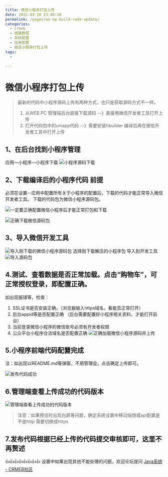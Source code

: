 ```yaml
---
title: 微信小程序打包上传
date: 2022-03-26 13:46:16
permalink: /pages/wx-mp-build-code-update/
categories:
  - crmeb
  - 搭建教程
  - 系统配置
  - 应用配置
  - 微信小程序打包上传
tags:
  - 

---
```


# **微信小程序打包上传**

> 最新的代码中小程序源码上传有两种方式，也只是获取源码方式不一样。
>
> 1. 从WEB PC 管理端后台直接下载源码 --》直接用微信开发者工具打开上传
> 2. 打开代码包中的uniapp代码 --》需要安装hbuilder 编译后再在微信开发者工具中打开上传

## 1、在后台找到小程序管理

应用—小程序—小程序下载
![小程序源码下载](https://cdn.jsdelivr.net/gh/xbdazz/mypic/img/202203291827192.png)

## 2、下载编译后的小程序代码 前提

必须在设置--应用中配置所有关于小程序的配置后，下载的代码才能正常导入微信开发者工具。
下载的代码包为微信小程序源码包。

![一定要正确配置微信小程序后才能正常打包和下载](https://cdn.jsdelivr.net/gh/xbdazz/mypic/img/202203291831355.png)

![正确下载微信源码包](https://cdn.jsdelivr.net/gh/xbdazz/mypic/img/202203291924563.png)

## 3、导入微信开发工具

![导入刚下载的微信小程序源码包](https://cdn.jsdelivr.net/gh/xbdazz/mypic/img/202203291922540.png)
选择刚下载解压的小程序包
导入到开发工具
![导入源码包](https://cdn.jsdelivr.net/gh/xbdazz/mypic/img/202203291925737.png)

## 4.测试、查看数据是否正常加载。点击“购物车”，可正常授权登录，即配置正确。

如出现报错等，检查：

1. SSL证书是否安装正确，（浏览器输入https域名，看能否正常打开）
2. 后台appid等是否配置正确 （后台需要配置好小程序相关资料，才能打开前台）
3. 当前登录微信小程序的微信账号必须有开发者权限
4. 公众平台小程序合法域名是否配置正确
   ![正确加载微信小程序源码并上传](https://cdn.jsdelivr.net/gh/xbdazz/mypic/img/202203291944867.png)

## 5.小程序前端代码配置完成

注：如出现以README.md等弹窗，不用管理会，点击确定上传即可。

![发布代码成功](https://cdn.jsdelivr.net/gh/xbdazz/mypic/img/202203291949967.png)

## 6.管理端查看上传成功的代码版本

![管理端查看上传成功的代码版本](https://cdn.jsdelivr.net/gh/xbdazz/mypic/img/202203291954111.png)

> 注意：如果预览时出现白屏等问题，确定系统设置中移动端商城api配置是不是http 需要切换成https

## 7.发布代码根据已经上传的代码提交审核即可，这里不再赘述

👍👍👍👍👍👍👍👍 设置中如果出现其他不能处理的问题，欢迎论坛提问 [Java系统 - CRMEB社区](https://q.crmeb.com/?categoryId=122&sequence=0)